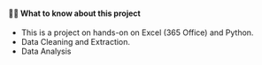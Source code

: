 #### 🧞‍♂️ What to know about this project
- This is a project on hands-on on Excel (365 Office) and Python.
- Data Cleaning and Extraction.
- Data Analysis

